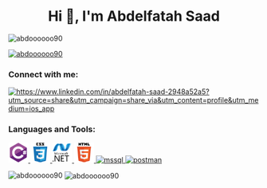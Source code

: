 <h1 align="center">Hi 👋, I'm Abdelfatah Saad</h1>

<p align="left"> <img src="https://komarev.com/ghpvc/?username=abdoooooo90&label=Profile%20views&color=0e75b6&style=flat" alt="abdoooooo90" /> </p>

<p align="left"> <a href="https://github.com/ryo-ma/github-profile-trophy"><img src="https://github-profile-trophy.vercel.app/?username=abdoooooo90" alt="abdoooooo90" /></a> </p>

<h3 align="left">Connect with me:</h3>
<p align="left">
<a href="[https://linkedin.com/in/https://www.linkedin.com/in/abdelfatah-saad-2948a52a5?utm_source=share&utm_campaign=share_via&utm_content=profile&utm_medium=ios_app](https://www.linkedin.com/in/abdelfatah-saad-2948a52a5?utm_source=share&utm_campaign=share_via&utm_content=profile&utm_medium=ios_app)" target="blank"><img align="center" src="https://raw.githubusercontent.com/rahuldkjain/github-profile-readme-generator/master/src/images/icons/Social/linked-in-alt.svg" alt="https://www.linkedin.com/in/abdelfatah-saad-2948a52a5?utm_source=share&utm_campaign=share_via&utm_content=profile&utm_medium=ios_app" height="30" width="40" /></a>
</p>

<h3 align="left">Languages and Tools:</h3>
<p align="left"> <a href="https://www.w3schools.com/cs/" target="_blank" rel="noreferrer"> <img src="https://raw.githubusercontent.com/devicons/devicon/master/icons/csharp/csharp-original.svg" alt="csharp" width="40" height="40"/> </a> <a href="https://www.w3schools.com/css/" target="_blank" rel="noreferrer"> <img src="https://raw.githubusercontent.com/devicons/devicon/master/icons/css3/css3-original-wordmark.svg" alt="css3" width="40" height="40"/> </a> <a href="https://dotnet.microsoft.com/" target="_blank" rel="noreferrer"> <img src="https://raw.githubusercontent.com/devicons/devicon/master/icons/dot-net/dot-net-original-wordmark.svg" alt="dotnet" width="40" height="40"/> </a> <a href="https://www.w3.org/html/" target="_blank" rel="noreferrer"> <img src="https://raw.githubusercontent.com/devicons/devicon/master/icons/html5/html5-original-wordmark.svg" alt="html5" width="40" height="40"/> </a> <a href="https://www.microsoft.com/en-us/sql-server" target="_blank" rel="noreferrer"> <img src="https://www.svgrepo.com/show/303229/microsoft-sql-server-logo.svg" alt="mssql" width="40" height="40"/> </a> <a href="https://postman.com" target="_blank" rel="noreferrer"> <img src="https://www.vectorlogo.zone/logos/getpostman/getpostman-icon.svg" alt="postman" width="40" height="40"/> </a> </p>

<p><img align="left" src="https://github-readme-stats.vercel.app/api/top-langs?username=abdoooooo90&show_icons=true&locale=en&layout=compact" alt="abdoooooo90" /></p>

<p>&nbsp;<img align="center" src="https://github-readme-stats.vercel.app/api?username=abdoooooo90&show_icons=true&locale=en" alt="abdoooooo90" /></p>
